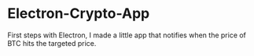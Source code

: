 # Electron-Crypto-App
First steps with Electron, I made a little app that notifies when the price of BTC hits the targeted price.

